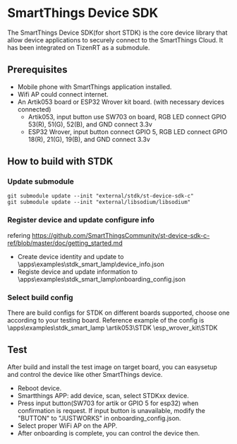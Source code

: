 # SmartThings Device SDK

The SmartThings Device SDK(for short STDK) is the core device library that allow device applications to securely connect to the SmartThings Cloud. 
It has been integrated on TizenRT as a submodule. 

## Prerequisites

- Mobile phone with SmartThings application installed.
- Wifi AP could connect internet.
- An Artik053 board or ESP32 Wrover kit board. (with necessary devices connected)
  * Artik053, input button use SW703 on board, RGB LED connect GPIO 53(R), 51(G), 52(B), and GND connect 3.3v
  * ESP32 Wrover, input button connect GPIO 5, RGB LED connect GPIO 18(R), 21(G), 19(B), and GND connect 3.3v

## How to build with STDK

### Update submodule
```shell
git submodule update --init "external/stdk/st-device-sdk-c"
git submodule update --init "external/libsodium/libsodium"
```

### Register device and update configure info
refering https://github.com/SmartThingsCommunity/st-device-sdk-c-ref/blob/master/doc/getting_started.md 

- Create device identity and update to \apps\examples\stdk_smart_lamp\device_info.json
- Registe device and update information to \apps\examples\stdk_smart_lamp\onboarding_config.json

### Select build config
There are build configs for STDK on different boards supported, choose one according to your testing board.
Reference example of the config is \apps\examples\stdk_smart_lamp
\artik053\STDK
\esp_wrover_kit\STDK

## Test

After build and install the test image on target board, you can easysetup and control the device like other SmartThings device.
- Reboot device.
- Smartthings APP: add device, scan, select STDKxx device.
- Press input button(SW703 for artik or GPIO 5 for esp32) when confirmation is request.
  If input button is unavailable, modify the "BUTTON" to "JUSTWORKS" in onboarding_config.json.
- Select proper WiFi AP on the APP.
- After onboarding is complete, you can control the device then.
